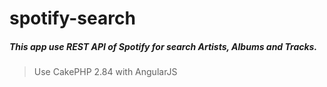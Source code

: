 # spotify-search
##### This app use REST API of Spotify for search Artists, Albums and Tracks.
> Use CakePHP 2.84 with AngularJS

